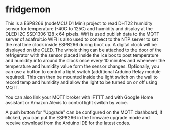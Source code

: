 # fridgemon

This is a ESP8266 (nodeMCU D1 Mini) project to read DHT22 humidity sensor for temperature (-40C to 125C) and humidity and display at the OLED I2C SSD1306 128 x 64 pixels. Wifi is used publish data to the MQTT server of adafruit.io
WIFI is also used to connect to the NTP server to set the real time clock inside ESP8266 during boot up.
A digital clock will be displayed on the OLED.
The whole thing can be attached to the door of the refrigerator with the sensor placed inside the ice box to post temperature and humidity info around the clock once every 10 minutes and whenever the temperature and humidity value form the sensor changes.
Optionally, you can use a button to control a light switch (additional Arduino Relay module required).
This can then be mounted inside the light switch on the wall to record temp and humidity and allow the light to be turned on or off using MQTT.

You can also link your MQTT broker with IFTTT and with Google Home assistant or Amazon Alexis to control light switch by voice.

A push button for "Upgrade" can be configured on the MQTT dashboard, if clicked, you can put the ESP8266 in the firmware upgrade mode and receive download from the Arduino IDE for the latest codes. 
